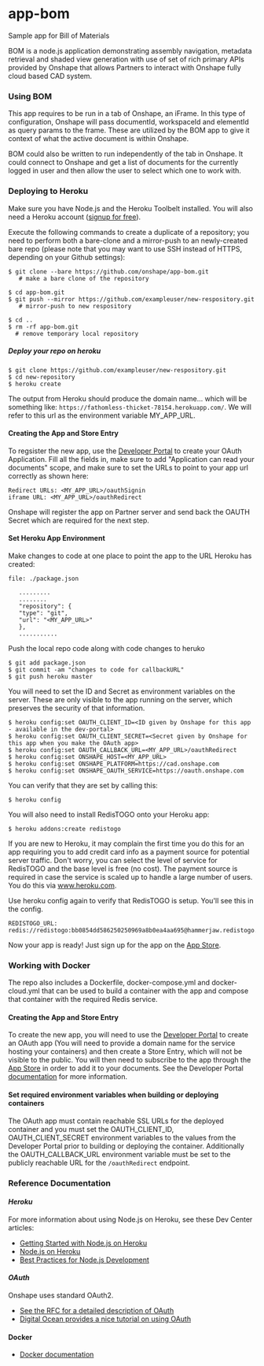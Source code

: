 # **app-bom**
Sample app for Bill of Materials

BOM is a node.js application demonstrating assembly navigation, metadata retrieval and shaded view generation with use of set of rich primary APIs provided by Onshape that allows Partners to interact with Onshape fully cloud based CAD system.

### **Using BOM**
This app requires to be run in a tab of Onshape, an iFrame. In this type of configuration, Onshape will pass documentId, workspaceId and elementId as query params to the frame. These are utilized by the BOM app to give it context of what the active document is within Onshape.

BOM could also be written to run independently of the tab in Onshape. It could connect to Onshape and get a list of documents for the currently logged in user and then allow the user to select which one to work with.


### **Deploying to Heroku**

Make sure you have Node.js and the Heroku Toolbelt installed. You will also need a Heroku account ([signup for free](https://www.heroku.com/)).

Execute the following commands to create a duplicate of a repository; you need to perform both a bare-clone and a mirror-push to an newly-created bare repo (please note that you may want to use SSH instead of HTTPS, depending on your Github settings):

    $ git clone --bare https://github.com/onshape/app-bom.git
       # make a bare clone of the repository

    $ cd app-bom.git
    $ git push --mirror https://github.com/exampleuser/new-respository.git
       # mirror-push to new respository

    $ cd ..
    $ rm -rf app-bom.git
      # remove temporary local repository

##### Deploy your repo on heroku

    $ git clone https://github.com/exampleuser/new-respository.git
    $ cd new-repository
    $ heroku create
    
The output from Heroku should produce the domain name... which will be something like: `https://fathomless-thicket-78154.herokuapp.com/`. We will refer to this url as the environment variable MY_APP_URL.

#### **Creating the App and Store Entry**

To regsister the new app, use the [Developer Portal](https://dev-portal.onshape.com) to create your OAuth Application. Fill all the fields in, make sure to add "Application can read your documents" scope, and make sure to set the URLs to point to your app url correctly as shown here:
    
    Redirect URLs: <MY_APP_URL>/oauthSignin
    iframe URL: <MY_APP_URL>/oauthRedirect

Onshape will register the app on Partner server and send back the OAUTH Secret which are required for the next step.

#### **Set Heroku App Environment**

Make changes to code at one place to point the app to the URL Heroku has created:

    file: ./package.json

       .........
       ........
       "repository": {
       "type": "git",
       "url": "<MY_APP_URL>"
       },
       ...........

Push the local repo code along with code changes to heruko

    $ git add package.json
    $ git commit -am "changes to code for callbackURL"
    $ git push heroku master

You will need to set the ID and Secret as environment variables on the server. These are only visible to the app running on the server, which preserves the security of that information.

    $ heroku config:set OAUTH_CLIENT_ID=<ID given by Onshape for this app - available in the dev-portal>
    $ heroku config:set OAUTH_CLIENT_SECRET=<Secret given by Onshape for this app when you make the OAuth app>
    $ heroku config:set OAUTH_CALLBACK_URL=<MY_APP_URL>/oauthRedirect
    $ heroku config:set ONSHAPE_HOST=<MY_APP_URL>
    $ heroku config:set ONSHAPE_PLATFORM=https://cad.onshape.com
    $ heroku config:set ONSHAPE_OAUTH_SERVICE=https://oauth.onshape.com

You can verify that they are set by calling this:

    $ heroku config

You will also need to install RedisTOGO onto your Heroku app:

    $ heroku addons:create redistogo

If you are new to Heroku, it may complain the first time you do this for an app requiring you to add credit card info as a payment source for potential server traffic. Don't worry, you can select the level of service for RedisTOGO and the base level is free (no cost). The payment source is required in case the service is scaled up to handle a large number of users. You do this via www.heroku.com.

Use heroku config again to verify that RedisTOGO is setup. You'll see this in the config.

    REDISTOGO_URL:        redis://redistogo:bb0854dd586250250969a8b0ea4aa695@hammerjaw.redistogo.com:11093/
    
Now your app is ready! Just sign up for the app on the [App Store](https://appstore.onshape.com).


### **Working with Docker**

The repo also includes a Dockerfile, docker-compose.yml and docker-cloud.yml that can be used to build a container with the app and compose that container with
the required Redis service.

#### **Creating the App and Store Entry**

To create the new app, you will need to use the [Developer Portal](https://dev-portal.onshape.com) to create an OAuth app (You will need to provide a domain name for the service hosting your containers) and then create a Store Entry, which will not be visible to the public.  You will then need to subscribe to the app through the [App Store](https://appstore.onshape.com) in order to add it to your documents.  See the Developer Portal [documentation](https://dev-portal.onshape.com/help) for more information.

#### **Set required environment variables when building or deploying containers**
The OAuth app must contain reachable SSL URLs for the deployed container and you must set the OAUTH_CLIENT_ID, OAUTH_CLIENT_SECRET environment
variables to the values from the Developer Portal prior to building or deploying the container. Additionally the OAUTH_CALLBACK_URL environment
variable must be set to the publicly reachable URL for the `/oauthRedirect` endpoint.

### **Reference Documentation**
#### ***Heroku***
For more information about using Node.js on Heroku, see these Dev Center articles:

 -  [Getting Started with Node.js on Heroku](https://devcenter.heroku.com/articles/getting-started-with-nodejs)
 -  [Node.js on Heroku](https://devcenter.heroku.com/categories/nodejs)
 -  [Best Practices for Node.js Development](https://devcenter.heroku.com/articles/node-best-practices)

#### ***OAuth***
Onshape uses standard OAuth2.
 - [See the RFC for a detailed description of OAuth](https://tools.ietf.org/html/rfc6749)
 - [Digital Ocean provides a nice tutorial on using OAuth](https://www.digitalocean.com/community/tutorials/an-introduction-to-oauth-2)

#### **Docker**
 - [Docker documentation](https://docs.docker.com)
